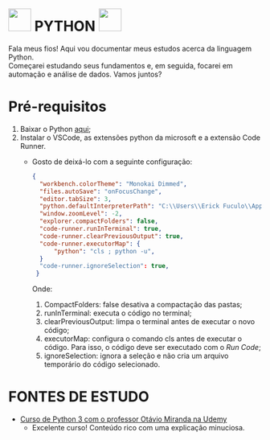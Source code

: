 #  <img src="https://i.gifer.com/origin/25/25dcee6c68fdb7ac42019def1083b2ef_w200.gif" width="45" height="45" /> PYTHON <img src="https://i.gifer.com/origin/25/25dcee6c68fdb7ac42019def1083b2ef_w200.gif" width="45" height="45" />
 
Fala meus fios! Aqui vou documentar meus estudos acerca da linguagem Python.  
Começarei estudando seus fundamentos e, em seguida, focarei em automação e análise de dados. Vamos juntos?

# Pré-requisitos
1. Baixar o Python [aqui](https://www.python.org/downloads/);
2. Instalar o VSCode, as extensões python da microsoft e a extensão Code Runner.
   - Gosto de deixá-lo com a seguinte configuração:
  
     ~~~json
     {  
       "workbench.colorTheme": "Monokai Dimmed",  
       "files.autoSave": "onFocusChange",  
       "editor.tabSize": 3,  
       "python.defaultInterpreterPath": "C:\\Users\\Erick Fuculo\\AppData\\Local\\Microsoft\\WindowsApps\\python3.11.exe",  
       "window.zoomLevel": -2,  
       "explorer.compactFolders": false,  
       "code-runner.runInTerminal": true,  
       "code-runner.clearPreviousOutput": true,  
       "code-runner.executorMap": {  
           "python": "cls ; python -u",  
       }  
       "code-runner.ignoreSelection": true,  
      }
     ~~~

     Onde:
     1. CompactFolders: false desativa a compactação das pastas;
     2. runInTerminal: executa o código no terminal;
     3. clearPreviousOutput: limpa o terminal antes de executar o novo código;
     4. executorMap: configura o comando cls antes de executar o código. Para isso, o código deve ser executado com o *Run Code*;
     5. ignoreSelection: ignora a seleção e não cria um arquivo temporário do código selecionado.
      

# FONTES DE ESTUDO
- [Curso de Python 3 com o professor Otávio Miranda na Udemy](https://www.udemy.com/course/python-3-do-zero-ao-avancado/)
  - Excelente curso! Conteúdo rico com uma explicação minuciosa.
